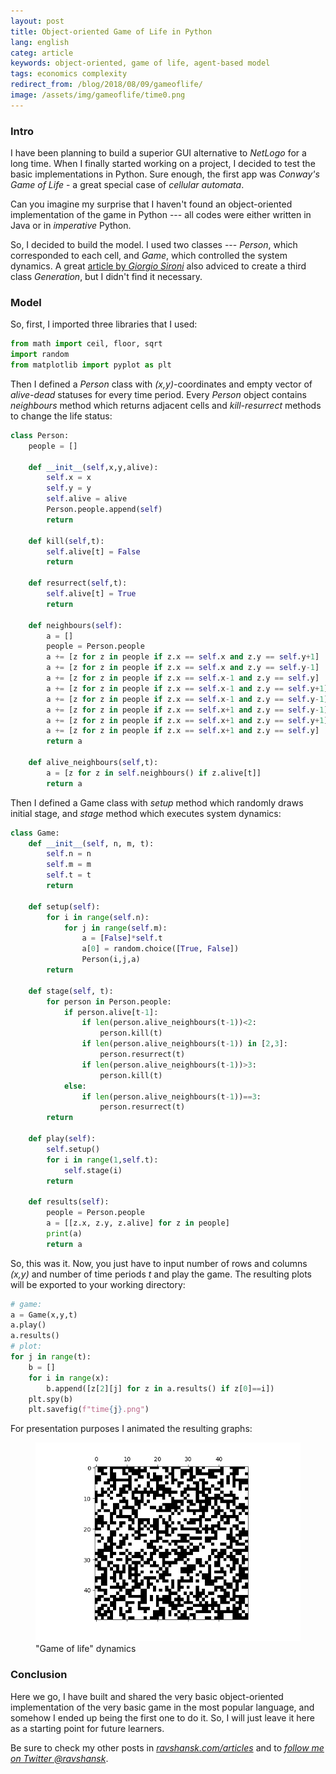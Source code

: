 ```yaml
---
layout: post
title: Object-oriented Game of Life in Python
lang: english
categ: article
keywords: object-oriented, game of life, agent-based model
tags: economics complexity
redirect_from: /blog/2018/08/09/gameoflife/
image: /assets/img/gameoflife/time0.png
---
```


### Intro
I have been planning to build a superior GUI alternative to _NetLogo_ for a long time. When I finally started working on a project, I decided to test the basic implementations in Python. Sure enough, the first app was _Conway's Game of Life_ - a great special case of _cellular automata_.  

Can you imagine my surprise that I haven't found an object-oriented implementation of the game in Python --- all codes were either written in Java or in _imperative_ Python.  

So, I decided to build the model. I used two classes --- _Person_, which corresponded to each cell, and _Game_, which controlled the system dynamics. A great [article by _Giorgio Sironi_](https://dzone.com/articles/oo-vs-functional-game-life) also adviced to create a third class _Generation_, but I didn't find it necessary.  

### Model
So, first, I imported three libraries that I used:

```python
from math import ceil, floor, sqrt
import random
from matplotlib import pyplot as plt
```

Then I defined a _Person_ class with _(x,y)_-coordinates and empty vector of _alive-dead_ statuses for every time period. Every _Person_ object contains _neighbours_ method which returns adjacent cells and _kill-resurrect_ methods to change the life status:

```python
class Person:
	people = []

	def __init__(self,x,y,alive):
		self.x = x
		self.y = y
		self.alive = alive
		Person.people.append(self)
		return
	
	def kill(self,t):
		self.alive[t] = False
		return
	
	def resurrect(self,t):
		self.alive[t] = True
		return

	def neighbours(self):
		a = []
		people = Person.people
		a += [z for z in people if z.x == self.x and z.y == self.y+1]
		a += [z for z in people if z.x == self.x and z.y == self.y-1]
		a += [z for z in people if z.x == self.x-1 and z.y == self.y]
		a += [z for z in people if z.x == self.x-1 and z.y == self.y+1]
		a += [z for z in people if z.x == self.x-1 and z.y == self.y-1]
		a += [z for z in people if z.x == self.x+1 and z.y == self.y-1]
		a += [z for z in people if z.x == self.x+1 and z.y == self.y+1]
		a += [z for z in people if z.x == self.x+1 and z.y == self.y]
		return a

	def alive_neighbours(self,t):
		a = [z for z in self.neighbours() if z.alive[t]]
		return a
```

Then I defined a Game class with _setup_ method which randomly draws initial stage, and _stage_ method which executes system dynamics:

```python
class Game:
	def __init__(self, n, m, t):
		self.n = n
		self.m = m
		self.t = t
		return
	
	def setup(self):
		for i in range(self.n):
			for j in range(self.m):
				a = [False]*self.t
				a[0] = random.choice([True, False])
				Person(i,j,a)
		return

	def stage(self, t):
		for person in Person.people:
			if person.alive[t-1]:
				if len(person.alive_neighbours(t-1))<2:
					person.kill(t)
				if len(person.alive_neighbours(t-1)) in [2,3]:
					person.resurrect(t)
				if len(person.alive_neighbours(t-1))>3:
					person.kill(t)
			else:
				if len(person.alive_neighbours(t-1))==3:
					person.resurrect(t)
		return

	def play(self):
		self.setup()
		for i in range(1,self.t):
			self.stage(i)
		return

	def results(self):
		people = Person.people
		a = [[z.x, z.y, z.alive] for z in people]
		print(a)
		return a
```

So, this was it. Now, you just have to input number of rows and columns _(x,y)_ and number of time periods _t_ and play the game. The resulting plots will be exported to your working directory:

```python
# game:
a = Game(x,y,t)
a.play()
a.results()
# plot:
for j in range(t):
	b = []
	for i in range(x):
		b.append([z[2][j] for z in a.results() if z[0]==i])
	plt.spy(b)
	plt.savefig(f"time{j}.png")
```

For presentation purposes I animated the resulting graphs:

<figure class="blog">
	<img src="/assets/img/gameoflife/game.gif" alt="Game of life dynamics">
	<figcaption>"Game of life" dynamics</figcaption>
</figure>

### Conclusion
Here we go, I have built and shared the very basic object-oriented implementation of the very basic game in the most popular language, and somehow I ended up being the first one to do it. So, I will just leave it here as a starting point for future learners.  

Be sure to check my other posts in [_ravshansk.com/articles_](/articles) and to [_follow me on Twitter @ravshansk_](http://twitter.com/ravshansk).
